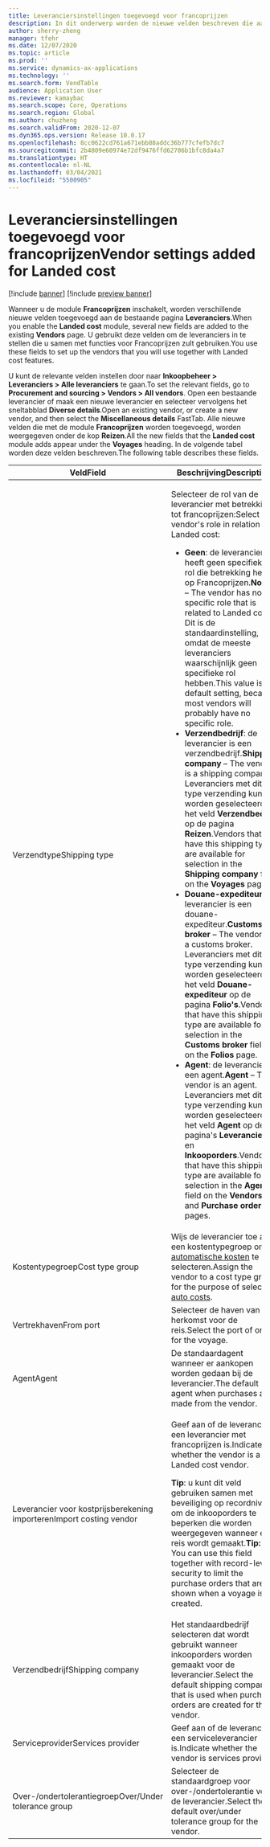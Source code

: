 ```yaml
---
title: Leveranciersinstellingen toegevoegd voor francoprijzen
description: In dit onderwerp worden de nieuwe velden beschreven die aan de bestaande pagina Leveranciers worden toegevoegd wanneer u de module Francoprijzen inschakelt. U gebruikt deze velden om de leveranciers in te stellen die u samen met functies voor Francoprijzen zult gebruiken.
author: sherry-zheng
manager: tfehr
ms.date: 12/07/2020
ms.topic: article
ms.prod: ''
ms.service: dynamics-ax-applications
ms.technology: ''
ms.search.form: VendTable
audience: Application User
ms.reviewer: kamaybac
ms.search.scope: Core, Operations
ms.search.region: Global
ms.author: chuzheng
ms.search.validFrom: 2020-12-07
ms.dyn365.ops.version: Release 10.0.17
ms.openlocfilehash: 8cc0622cd761a671ebb88addc36b777cfefb7dc7
ms.sourcegitcommit: 2b4809e60974e72df9476ffd62706b1bfc8da4a7
ms.translationtype: HT
ms.contentlocale: nl-NL
ms.lasthandoff: 03/04/2021
ms.locfileid: "5500905"
---
```

# <a name="vendor-settings-added-for-landed-cost"></a><span data-ttu-id="3ae11-104">Leveranciersinstellingen toegevoegd voor francoprijzen</span><span class="sxs-lookup"><span data-stu-id="3ae11-104">Vendor settings added for Landed cost</span></span>

[!include [banner](../../includes/banner.md)]
[!include [preview banner](../includes/preview-banner.md)]

<span data-ttu-id="3ae11-105">Wanneer u de module **Francoprijzen** inschakelt, worden verschillende nieuwe velden toegevoegd aan de bestaande pagina **Leveranciers**.</span><span class="sxs-lookup"><span data-stu-id="3ae11-105">When you enable the **Landed cost** module, several new fields are added to the existing **Vendors** page.</span></span> <span data-ttu-id="3ae11-106">U gebruikt deze velden om de leveranciers in te stellen die u samen met functies voor Francoprijzen zult gebruiken.</span><span class="sxs-lookup"><span data-stu-id="3ae11-106">You use these fields to set up the vendors that you will use together with Landed cost features.</span></span>

<span data-ttu-id="3ae11-107">U kunt de relevante velden instellen door naar **Inkoopbeheer \> Leveranciers \> Alle leveranciers** te gaan.</span><span class="sxs-lookup"><span data-stu-id="3ae11-107">To set the relevant fields, go to **Procurement and sourcing \> Vendors \> All vendors**.</span></span> <span data-ttu-id="3ae11-108">Open een bestaande leverancier of maak een nieuwe leverancier en selecteer vervolgens het sneltabblad **Diverse details**.</span><span class="sxs-lookup"><span data-stu-id="3ae11-108">Open an existing vendor, or create a new vendor, and then select the **Miscellaneous details** FastTab.</span></span> <span data-ttu-id="3ae11-109">Alle nieuwe velden die met de module **Francoprijzen** worden toegevoegd, worden weergegeven onder de kop **Reizen**.</span><span class="sxs-lookup"><span data-stu-id="3ae11-109">All the new fields that the **Landed cost** module adds appear under the **Voyages** heading.</span></span> <span data-ttu-id="3ae11-110">In de volgende tabel worden deze velden beschreven.</span><span class="sxs-lookup"><span data-stu-id="3ae11-110">The following table describes these fields.</span></span>

| <span data-ttu-id="3ae11-111">Veld</span><span class="sxs-lookup"><span data-stu-id="3ae11-111">Field</span></span> | <span data-ttu-id="3ae11-112">Beschrijving</span><span class="sxs-lookup"><span data-stu-id="3ae11-112">Description</span></span> |
|---|---|
| <span data-ttu-id="3ae11-113">Verzendtype</span><span class="sxs-lookup"><span data-stu-id="3ae11-113">Shipping type</span></span> | <p><span data-ttu-id="3ae11-114">Selecteer de rol van de leverancier met betrekking tot francoprijzen:</span><span class="sxs-lookup"><span data-stu-id="3ae11-114">Select the vendor's role in relation to Landed cost:</span></span></p><ul><li><span data-ttu-id="3ae11-115">**Geen**: de leverancier heeft geen specifieke rol die betrekking heeft op Francoprijzen.</span><span class="sxs-lookup"><span data-stu-id="3ae11-115">**None** – The vendor has no specific role that is related to Landed cost.</span></span> <span data-ttu-id="3ae11-116">Dit is de standaardinstelling, omdat de meeste leveranciers waarschijnlijk geen specifieke rol hebben.</span><span class="sxs-lookup"><span data-stu-id="3ae11-116">This value is the default setting, because most vendors will probably have no specific role.</span></span></li><li><span data-ttu-id="3ae11-117">**Verzendbedrijf**: de leverancier is een verzendbedrijf.</span><span class="sxs-lookup"><span data-stu-id="3ae11-117">**Shipping company** – The vendor is a shipping company.</span></span> <span data-ttu-id="3ae11-118">Leveranciers met dit type verzending kunnen worden geselecteerd in het veld **Verzendbedrijf** op de pagina **Reizen**.</span><span class="sxs-lookup"><span data-stu-id="3ae11-118">Vendors that have this shipping type are available for selection in the **Shipping company** field on the **Voyages** page.</span></span></li><li><span data-ttu-id="3ae11-119">**Douane-expediteur**: de leverancier is een douane-expediteur.</span><span class="sxs-lookup"><span data-stu-id="3ae11-119">**Customs broker** – The vendor is a customs broker.</span></span> <span data-ttu-id="3ae11-120">Leveranciers met dit type verzending kunnen worden geselecteerd in het veld **Douane-expediteur** op de pagina **Folio's**.</span><span class="sxs-lookup"><span data-stu-id="3ae11-120">Vendors that have this shipping type are available for selection in the **Customs broker** field on the **Folios** page.</span></span></li><li><span data-ttu-id="3ae11-121">**Agent**: de leverancier is een agent.</span><span class="sxs-lookup"><span data-stu-id="3ae11-121">**Agent** – The vendor is an agent.</span></span> <span data-ttu-id="3ae11-122">Leveranciers met dit type verzending kunnen worden geselecteerd in het veld **Agent** op de pagina's **Leveranciers** en **Inkooporders**.</span><span class="sxs-lookup"><span data-stu-id="3ae11-122">Vendors that have this shipping type are available for selection in the **Agent** field on the **Vendors** and **Purchase orders** pages.</span></span></li></ul> |
| <span data-ttu-id="3ae11-123">Kostentypegroep</span><span class="sxs-lookup"><span data-stu-id="3ae11-123">Cost type group</span></span> | <span data-ttu-id="3ae11-124">Wijs de leverancier toe aan een kostentypegroep om [automatische kosten](auto-cost-setup.md) te selecteren.</span><span class="sxs-lookup"><span data-stu-id="3ae11-124">Assign the vendor to a cost type group for the purpose of selecting [auto costs](auto-cost-setup.md).</span></span> |
| <span data-ttu-id="3ae11-125">Vertrekhaven</span><span class="sxs-lookup"><span data-stu-id="3ae11-125">From port</span></span> | <span data-ttu-id="3ae11-126">Selecteer de haven van herkomst voor de reis.</span><span class="sxs-lookup"><span data-stu-id="3ae11-126">Select the port of origin for the voyage.</span></span> |
| <span data-ttu-id="3ae11-127">Agent</span><span class="sxs-lookup"><span data-stu-id="3ae11-127">Agent</span></span> | <span data-ttu-id="3ae11-128">De standaardagent wanneer er aankopen worden gedaan bij de leverancier.</span><span class="sxs-lookup"><span data-stu-id="3ae11-128">The default agent when purchases are made from the vendor.</span></span> |
| <span data-ttu-id="3ae11-129">Leverancier voor kostprijsberekening importeren</span><span class="sxs-lookup"><span data-stu-id="3ae11-129">Import costing vendor</span></span> | <p><span data-ttu-id="3ae11-130">Geef aan of de leverancier een leverancier met francoprijzen is.</span><span class="sxs-lookup"><span data-stu-id="3ae11-130">Indicate whether the vendor is a Landed cost vendor.</span></span></p><p><span data-ttu-id="3ae11-131">**Tip**: u kunt dit veld gebruiken samen met beveiliging op recordniveau om de inkooporders te beperken die worden weergegeven wanneer een reis wordt gemaakt.</span><span class="sxs-lookup"><span data-stu-id="3ae11-131">**Tip:** You can use this field together with record-level security to limit the purchase orders that are shown when a voyage is created.</span></span></p> |
| <span data-ttu-id="3ae11-132">Verzendbedrijf</span><span class="sxs-lookup"><span data-stu-id="3ae11-132">Shipping company</span></span> | <span data-ttu-id="3ae11-133">Het standaardbedrijf selecteren dat wordt gebruikt wanneer inkooporders worden gemaakt voor de leverancier.</span><span class="sxs-lookup"><span data-stu-id="3ae11-133">Select the default shipping company that is used when purchase orders are created for the vendor.</span></span> |
| <span data-ttu-id="3ae11-134">Serviceprovider</span><span class="sxs-lookup"><span data-stu-id="3ae11-134">Services provider</span></span> | <span data-ttu-id="3ae11-135">Geef aan of de leverancier een serviceleverancier is.</span><span class="sxs-lookup"><span data-stu-id="3ae11-135">Indicate whether the vendor is services provider.</span></span> |
| <span data-ttu-id="3ae11-136">Over-/ondertolerantiegroep</span><span class="sxs-lookup"><span data-stu-id="3ae11-136">Over/Under tolerance group</span></span> | <span data-ttu-id="3ae11-137">Selecteer de standaardgroep voor over-/ondertolerantie voor de leverancier.</span><span class="sxs-lookup"><span data-stu-id="3ae11-137">Select the default over/under tolerance group for the vendor.</span></span> |
